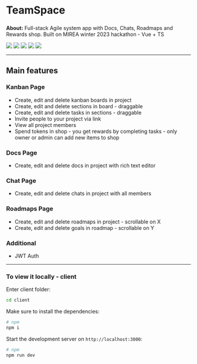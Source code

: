 # TeamSpace

###
**About:** 
Full-stack Agile system app with Docs, Chats, Roadmaps and Rewards shop. Built on MIREA winter 2023 hackathon - Vue + TS

<img src="./about/main.png" />

<img src="./about/docs.png" />

<img src="./about/chats.png" />

<img src="./about/roadmaps.jpg" />

<img src="./about/shop.png" />

---

## Main features

### Kanban Page
* Create, edit and delete kanban boards in project
* Create, edit and delete sections in board - draggable
* Create, edit and delete tasks in sections - draggable
* Invite people to your project via link
* View all project members
* Spend tokens in shop - you get rewards by completing tasks - only owner or admin can add new items to shop

### Docs Page
* Create, edit and delete docs in project with rich text editor

### Chat Page
* Create, edit and delete chats in project with all members

### Roadmaps Page
* Create, edit and delete roadmaps in project - scrollable on X
* Create, edit and delete goals in roadmap - scrollable on Y

### Additional
* JWT Auth

---

### To view it locally - client

Enter client folder:

```bash
cd client
```

Make sure to install the dependencies:

```bash
# npm 
npm i
```

Start the development server on `http://localhost:3000`:

```bash
# npm
npm run dev
```
